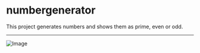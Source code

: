 # numbergenerator
This project generates numbers and shows them as prime, even or odd.

---
![Image](https://github.com/ahm3tozenir/numbergenerator/assets/101597537/55c18aa0-249e-4b1e-ae04-aca975ad7921)
